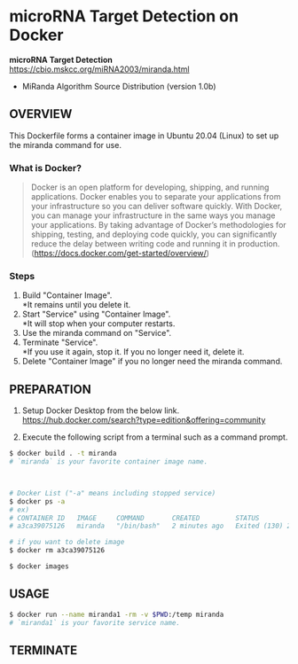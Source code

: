 # microRNA Target Detection on Docker

**microRNA Target Detection**  
https://cbio.mskcc.org/miRNA2003/miranda.html

- MiRanda Algorithm Source Distribution (version 1.0b)

## OVERVIEW
This Dockerfile forms a container image in Ubuntu 20.04 (Linux) to set up the miranda command for use.

### What is Docker?
> Docker is an open platform for developing, shipping, and running applications. Docker enables you to separate your applications from your infrastructure so you can deliver software quickly. With Docker, you can manage your infrastructure in the same ways you manage your applications. By taking advantage of Docker’s methodologies for shipping, testing, and deploying code quickly, you can significantly reduce the delay between writing code and running it in production. (https://docs.docker.com/get-started/overview/)

### Steps
1. Build "Container Image".   
  *It remains until you delete it.
2. Start "Service" using "Container Image".   
  *It will stop when your computer restarts.
3. Use the miranda command on "Service".
4. Terminate "Service".  
  *If you use it again, stop it. If you no longer need it, delete it.
5. Delete "Container Image" if you no longer need the miranda command.

## PREPARATION

1. Setup Docker Desktop from the below link.  
  https://hub.docker.com/search?type=edition&offering=community

2. Execute the following script from a terminal such as a command prompt.

```bash
$ docker build . -t miranda
# `miranda` is your favorite container image name.



# Docker List ("-a" means including stopped service)
$ docker ps -a
# ex)
# CONTAINER ID   IMAGE     COMMAND       CREATED         STATUS                       PORTS     NAMES
# a3ca39075126   miranda   "/bin/bash"   2 minutes ago   Exited (130) 2 minutes ago             miranda1

# if you want to delete image
$ docker rm a3ca39075126

$ docker images
```

## USAGE
```bash
$ docker run --name miranda1 -rm -v $PWD:/temp miranda
# `miranda1` is your favorite service name.


```
## TERMINATE

